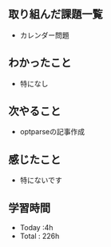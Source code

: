## 取り組んだ課題一覧
- カレンダー問題
## わかったこと
  - 特になし
## 次やること
  - optparseの記事作成
## 感じたこと
- 特にないです
## 学習時間
  - Today :4h
  - Total : 226h
